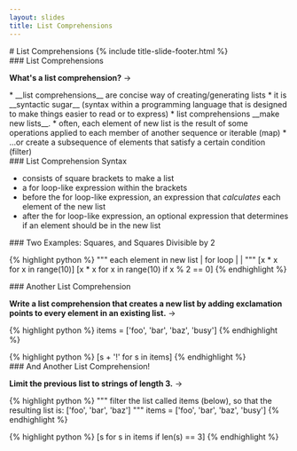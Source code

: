 ```yaml
---
layout: slides
title: List Comprehensions 
---
```

<section markdown="block" class="title-slide">
# List Comprehensions
{% include title-slide-footer.html %}
</section>

<section markdown="block">
### List Comprehensions

__What's a list comprehension?__ &rarr;


<div class="incremental" markdown="block">
* __list comprehensions__ are concise way of creating/generating lists
* it is __syntactic sugar__ (syntax within a programming language that is designed to make things easier to read or to express) 
* list comprehensions __make new lists__.
* often, each element of new list is the result of some operations applied to each member of another sequence or iterable (map)
* ...or create a subsequence of elements that satisfy a certain condition (filter)

</div>
</section>

<section markdown="block">
### List Comprehension Syntax

* consists of square brackets to make a list
* a for loop-like expression within the brackets
* before the for loop-like expression, an expression that _calculates_ each element of the new list
* after the for loop-like expression, an optional expression that determines if an element should be in the new list
</section>

<section markdown="block">
### Two Examples: Squares, and Squares Divisible by 2

{% highlight python %}
"""  each element in new list
     | for loop 
     | |  """
[x * x for x in range(10)]
[x * x for x in range(10) if x % 2 == 0]
{% endhighlight %}
</section>

<section markdown="block">
### Another List Comprehension

__Write a list comprehension that creates a new list by adding exclamation points to every element in an existing list.__ &rarr;

{% highlight python %}
items = ['foo', 'bar', 'baz', 'busy']
{% endhighlight %}

<div class="incremental" markdown="block">
{% highlight python %}
[s + '!' for s in items]
{% endhighlight %}
</div>
</section>

<section markdown="block">
### And Another List Comprehension!

__Limit the previous list to strings of length 3.__ &rarr;

{% highlight python %}
"""
filter the list called items (below), so that the resulting list is:
['foo', 'bar', 'baz']
"""
items = ['foo', 'bar', 'baz', 'busy']
{% endhighlight %}

<div class="incremental" markdown="block">
{% highlight python %}
[s for s in items if len(s) == 3]
{% endhighlight %}
</div>
</section>
